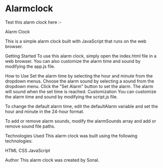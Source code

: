 # Alarmclock
Test this alarm clock here :- 

Alarm Clock

This is a simple alarm clock built with JavaScript that runs on the web browser.

Getting Started
To use this alarm clock, simply open the index.html file in a web browser. You can also customize the alarm time and sound by modifying the app.js file.

How to Use
Set the alarm time by selecting the hour and minute from the dropdown menus.
Choose the alarm sound by selecting a sound from the dropdown menu.
Click the "Set Alarm" button to set the alarm.
The alarm will sound when the set time is reached.
Customization
You can customize the alarm time and sound by modifying the script.js file.

To change the default alarm time, edit the defaultAlarm variable and set the hour and minute in the 24-hour format.

To add or remove alarm sounds, modify the alarmSounds array and add or remove sound file paths.

Technologies Used
This alarm clock was built using the following technologies:

HTML
CSS
JavaScript

Author
This alarm clock was created by Sonal.


